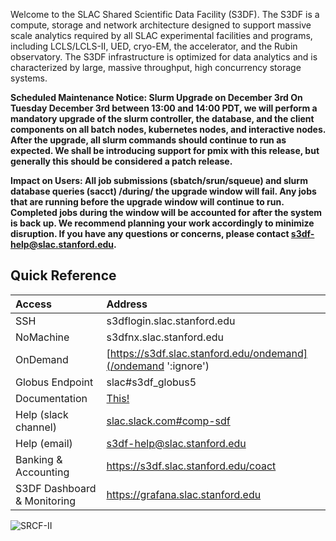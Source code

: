 Welcome to the SLAC Shared Scientific Data Facility (S3DF). The S3DF
is a compute, storage and network architecture designed to support
massive scale analytics required by all SLAC experimental facilities
and programs, including LCLS/LCLS-II, UED, cryo-EM, the accelerator,
and the Rubin observatory. The S3DF infrastructure is optimized for
data analytics and is characterized by large, massive throughput, high
concurrency storage systems.

****Scheduled Maintenance Notice: Slurm Upgrade on December 3rd
On Tuesday December 3rd between 13:00 and 14:00 PDT, we will perform a mandatory upgrade of the slurm controller, the database, and the client components on all batch nodes, kubernetes nodes, and interactive nodes. After the upgrade, all slurm commands should continue to run as expected. We shall be introducing support for pmix with this release, but generally this should be considered a patch release.****

****Impact on Users: All job submissions (sbatch/srun/squeue) and slurm database queries (sacct) /during/ the upgrade window will fail. Any jobs that are running before the upgrade window will continue to run. Completed jobs during the window will be accounted for after the system is back up.
We recommend planning your work accordingly to minimize disruption. If you have any questions or concerns, please contact s3df-help@slac.stanford.edu.****


## Quick Reference

| Access 	| Address | 
| :--- | :--- |
| SSH 	|  s3dflogin.slac.stanford.edu|
| NoMachine |  s3dfnx.slac.stanford.edu|
| OnDemand 	| [https://s3df.slac.stanford.edu/ondemand](/ondemand ':ignore') |	
| Globus Endpoint 	| slac#s3df_globus5|
| Documentation | [This!](/ ':ignore')|
| Help (slack channel) | [slac.slack.com#comp-sdf](https://app.slack.com/client/T1X4J8FJ8/C01965DTG91)|
| Help (email) | s3df-help@slac.stanford.edu|
| Banking & Accounting | https://s3df.slac.stanford.edu/coact|
| S3DF Dashboard & Monitoring | https://grafana.slac.stanford.edu|


![SRCF-II](assets/srcf-ii.png)
